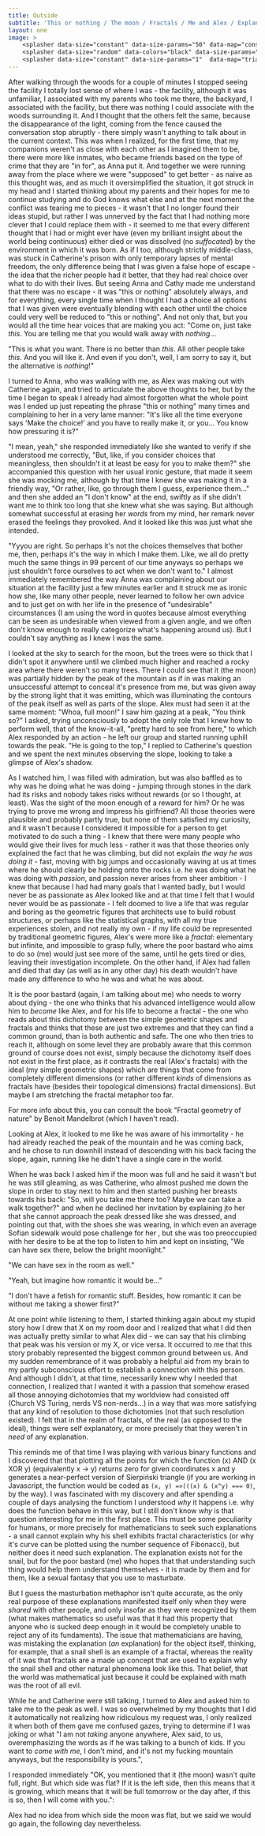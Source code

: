 ```yaml
---
title: Outside
subtitle: 'This or nothing / The moon / Fractals / Me and Alex / Explanations / Is the world mathematical'
layout: one
image: >
    <splasher data-size="constant" data-size-params="50" data-map="constant" data-params="2000"></splasher>
    <splasher data-size="random" data-colors="black" data-size-params="5"  data-map="triangles" data-params="3"></splasher>
    <splasher data-size="constant" data-size-params="1"  data-map="triangles" data-params="3"></splasher>
---
```

<splasher data-size="constant" data-colors="black" data-size-params="1"  data-map="triangles" data-params="3"></splasher>
<splasher data-size="constant" data-size-params="1" data-map="circle" data-params="20"></splasher>



After walking through the woods for a couple of minutes I stopped seeing the facility I totally lost sense of where I was - the facility, although it was unfamiliar, I associated with my parents who took me there, the backyard, I associated with the facility, but there was nothing I could associate with the woods surrounding it. And I thought that the others felt the same, because the disappearance of the light, coming from the fence caused the conversation stop abruptly - there simply wasn't anything to talk about in the current context. This was when I realized, for the first time, that my companions weren't as close with each other as I imagined them to be, there were more like inmates, who became friends based on the type of crime that they are "in for", as Anna put it. And together we were running away from the place where we were "supposed" to get better - as naive as this thought was, and as much it oversimplified the situation, it got struck in my head and I started thinking about my parents and their hopes for me to continue studying and do God knows what else and at the next moment the conflict was tearing me to pieces - it wasn't that I no longer found their ideas stupid, but rather I was unnerved by the fact that I had nothing more clever that I could replace them with - it seemed to me that every different thought that I had or might ever have (even my brilliant insight about the world being continuous) either died or was dissolved (no *suffocated*) by the environment in which it was born. As if I too, although strictly middle-class, was stuck in Catherine's prison with only temporary lapses of mental freedom, the only difference being that I was given a false hope of escape - the idea that the richer people had it better, that they had real choice over what to do with their lives. But seeing Anna and Cathy made me understand that there was no escape - it was "this or nothing" absolutely always, and for everything, every single time when I thought I had a choice all options that I was given were eventually blending with each other until the choice could very well be reduced to "this or nothing". And not only that, but you would all the time hear voices that are making you act: "Come on, just take *this*. You are telling me that you would walk away with *nothing*...

"This is what you want. There is no better than *this*. All other people take *this*. And you will like it. And even if you don't, well, I am sorry to say it, but the alternative is *nothing*!" 

I turned to Anna, who was walking with me, as Alex was making out with Catherine again, and tried to articulate the above thoughts to her, but by the time I began to speak I already had almost forgotten what the whole point was I ended up just repeating the phrase "this or nothing" many times and complaining to her in a very lame manner: <span class="voice-maxim">"It's like all the time everyone says 'Make the choice!' and you have to really make it, or you... You know how pressuring it is?" </span> 

 <span class="voice-anna">"I mean, yeah," </span>she responded immediately like she wanted to verify if she understood me correctly,  <span class="voice-anna">"But, like, if you consider choices that meaningless, then shouldn't it at least be easy for you to make them?" </span>she accompanied this question with her usual ironic gesture, that made it seem she was mocking me, although by that time I knew she was making it in a friendly way,  <span class="voice-anna">"Or rather, like, go through them I guess, experience them..." </span>and then she added an "I don't know" at the end, swiftly as if she didn't want me to think too long that she knew what she was saying. But although somewhat successful at erasing her *words* from my mind, her remark never erased the feelings they provoked. And it looked like this was just what she intended.

 <span class="voice-maxim">"Yyyou are right. So perhaps it's not the choices themselves that bother me, then, perhaps it's the way in which I make them. Like, we all do pretty much the same things in 99 percent of our time anyways so perhaps we just shouldn't force ourselves to act when we don't want to." </span>I almost immediately remembered the way Anna was complaining about our situation at the facility just a few minutes earlier and it struck me as ironic how she, like many other people, never learned to follow her own advice and to just get on with her life in the presence of "undesirable" circumstances (I am using the word in quotes because almost everything can be seen as undesirable when viewed from a given angle, and we often don't know enough to really categorize what's happening around us). But I couldn't say anything as I knew I was the same.

I looked at the sky to search for the moon, but the trees were so thick that I didn't spot it anywhere until we climbed much higher and reached a rocky area where there weren't so many trees. There I could see that it (the moon) was partially hidden by the peak of the mountain as if in was making an unsuccessful attempt to conceal it's presence from me, but was given away by the strong light that it was emitting, which was illuminating the contours of the peak itself as well as parts of the slope. Alex must had seen it at the same moment:  <span class="voice-alex">"Whoa, full moon!" </span> I saw him gazing at a peak,  <span class="voice-maxim">"You think so?" </span>I asked, trying unconsciously to adopt the only role that I knew how to perform well, that of the know-it-all,  <span class="voice-maxim">"pretty hard to see from here," </span>to which Alex responded by an action - he left our group and started running uphill towards the peak.  <span class="voice-maxim">"He is going to the top," </span>I replied to Catherine's question and we spent the next minutes observing the slope, looking to take a glimpse of Alex's shadow. 

As I watched him, I was filled with admiration, but was also baffled as to why was he doing what he was doing - jumping through stones in the dark had its risks and nobody takes risks without rewards (or so I thought, at least). Was the sight of the moon enough of a reward for him? Or he was trying to prove me wrong and impress his girlfriend? All those theories were plausible and probably partly true, but none of them satisfied my curiosity, and it wasn't because I considered it impossible for a person to get motivated to do such a thing - I knew that there were many people who would give their lives for much less - rather it was that those theories only explained the fact that he was climbing, but did not explain *the way he was doing it* - fast, moving with big jumps and occasionally waving at us at times where he should clearly be holding onto the rocks i.e. he was doing what he was doing with *passion*, and passion never arises from sheer ambition - I knew that because I had had many goals that I wanted badly, but I would never be as passionate as Alex looked like and at that time I felt that I would never would be as passionate - I felt doomed to live a life that was regular and boring as the geometric figures that architects use to build robust structures, or perhaps like the statistical graphs, with all my true experiences stolen, and not really my own - if my life could be represented by traditional geometric figures, Alex's were more like a *fractal*: elementary but infinite, and impossible to grasp fully, where the poor bastard who aims to do so (me) would just see more of the same, until he gets tired or dies, leaving their investigation incomplete. On the other hand, if Alex had fallen and died that day (as well as in any other day) his death wouldn't have made any difference to who he was and what he was about.

It is the poor bastard (again, I am talking about me) who needs to worry about dying - the one who thinks that his advanced intelligence would allow him to *become* like Alex, and for his life to become a fractal - the one who reads about this dichotomy between the simple geometric shapes and fractals and thinks that these are just two extremes and that they can find a common ground, than is both authentic and safe. The one who then tries to reach it, although on some level they are probably aware that this common ground of course does not exist, simply because the dichotomy itself does not exist in the first place, as it contrasts the real (Alex's fractals) with the ideal (my simple geometric shapes) which are things that come from completely different dimensions (or rather different *kinds* of dimensions as fractals have (besides their topological dimensions) fractal dimensions). But maybe I am stretching the fractal metaphor too far. 

For more info about this, you can consult the book "Fractal geometry of nature" by Benoit Mandelbrot (which I haven't read).

Looking at Alex, it looked to me like he was aware of his immortality - he had already reached the peak of the mountain and he was coming back, and he chose to run downhill instead of descending with his back facing the slope, again, running like he didn't have a single care in the world.

When he was back I asked him if the moon was full and he said it wasn't but he was still gleaming, as was Catherine, who almost pushed me down the slope in order to stay next to him and then started pushing her breasts towards his back:  <span class="voice-cathy">"So, will you take me there too? Maybe we can take a walk together?" </span>and when he declined her invitation by explaining jto her that she cannot approach the peak dressed like she was dressed, and pointing out that, with the shoes she was wearing, in which even an average Sofian sidewalk would pose challenge for her , but she was too preoccupied with her desire to be at the top to listen to him and kept on insisting,  <span class="voice-cathy">"We can have sex there, below the bright moonlight." </span>

<span class="voice-alex">"We can have sex in the room as well." </span>

 <span class="voice-cathy">"Yeah, but imagine how romantic it would be..." </span>

 <span class="voice-alex">"I don't have a fetish for romantic stuff. Besides, how romantic it can be without me taking a shower first?"</span>

At one point while listening to them, I started thinking again about my stupid story how I drew that X on my room door and I realized that what I did then was actually pretty similar to what Alex did - we can say that his climbing that peak was his version or my X, or vice versa. It occurred to me that this story probably represented the biggest common ground between us. And my sudden remembrance of it was probably a helpful aid from my brain to my partly subconscious effort to establish a connection with this person. And although I didn't, at that time, necessarily knew why I needed that connection, I realized that I wanted it with a passion that somehow erased all those annoying dichotomies that my worldview had consisted off (Church VS Turing, nerds VS non-nerds...) in a way that was more satisfying that any kind of resolution to those dichotomies (not that such resolution existed). I felt that in the realm of fractals, of the real (as opposed to the ideal), things were self explanatory, or more precisely that they weren't in *need* of any explanation. 

This reminds me of that time I was playing with various binary functions and I discovered that that plotting all the points for which the function (x) AND (x XOR y) (equivalently x -> y) returns zero for given coordinates x and y  generates a near-perfect version of Sierpiński triangle (if you are working in Javascript, the function would be coded as `(x, y) =>(((x) & (x^y) === 0)`, by the way). I was fascinated with my discovery and after spending a couple of days analysing the functiom I understood *why* it happens i.e. why does the function behave in this way, but I still don't know *why* is that question interesting for me in the first place. This must be some peculiarity for humans, or more precisely for mathematicians to seek such explanations - a snail cannot explain why his shell exhibits fractal characteristics (or why it's curve can be plotted using the number sequence of Fibonacci), but neither does it need such explanation. The explanation exists not for the snail, but for the poor bastard (me) who hopes that that understanding such thing would help them understand themselves - it is made by them and for them, like a sexual fantasy that you use to masturbate.

But I guess the masturbation methaphor isn't quite accurate, as the only real purpose of these explanations manifested itself only when they were *shared* with other people, and only insofar as they were recognized by them (what makes mathematics so useful was that it had this property that anyone who is sucked deep enough in it would be completely unable to reject any of its fundaments). The issue that mathematicians are having, was mistaking the explanation (*an* explanation) for the object itself, thinking, for example, that a snail shell is an example of a fractal, whereas the reality of it was that fractals are a made up concept that are used to explain why the snail shell and other natural phenomena look like this. That belief, that the world was mathematical just because it could be explained with math was the root of all evil.

While he and Catherine were still talking, I turned to Alex and asked him to take me to the peak as well. I was so overwhelmed by my thoughts that I did it automatically not realizing how ridiculous my request was, I only realized it when both of them gave me confused gazes, trying to determine if I was joking or what <span class="voice-alex"> "I am not *taking* anyone anywhere, Alex said, to us, overemphasizing the words  as if he was talking to a bunch of kids. If you want to *come with me*, I don't mind, and it's not my fucking mountain anyways, but the responsibility is yours."</span>,

I responded immediately <span class="voice-maxim"> "OK, you mentioned that it (the moon) wasn't quite full, right. But which side was flat? If it is the left side, then this means that it is growing, which means that it will be full tomorrow or the day after, if this is so, then I will come with you."</span>:

Alex had no idea from which side the moon was flat, but we said we would go again, the following day nevertheless.

